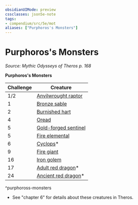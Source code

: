 ```yaml
---
obsidianUIMode: preview
cssclasses: json5e-note
tags:
- compendium/src/5e/mot
aliases: ["Purphoros's Monsters"]
---
```

# Purphoros's Monsters
*Source: Mythic Odysseys of Theros p. 168* 

**Purphoros's Monsters**

| Challenge | Creature |
|-----------|----------|
| 1/2 | [Anvilwrought raptor](2-Mechanics/CLI/bestiary/construct/anvilwrought-raptor-mot.md) |
| 1 | [Bronze sable](2-Mechanics/CLI/bestiary/construct/bronze-sable-mot.md) |
| 2 | [Burnished hart](2-Mechanics/CLI/bestiary/construct/burnished-hart-mot.md) |
| 4 | [Oread](2-Mechanics/CLI/bestiary/fey/oread-mot.md) |
| 5 | [Gold-forged sentinel](2-Mechanics/CLI/bestiary/construct/gold-forged-sentinel-mot.md) |
| 5 | [Fire elemental](2-Mechanics/CLI/bestiary/elemental/fire-elemental.md) |
| 6 | [Cyclops](2-Mechanics/CLI/bestiary/giant/cyclops.md)* |
| 9 | [Fire giant](2-Mechanics/CLI/bestiary/giant/fire-giant.md) |
| 16 | [Iron golem](2-Mechanics/CLI/bestiary/construct/iron-golem.md) |
| 17 | [Adult red dragon](2-Mechanics/CLI/bestiary/dragon/adult-red-dragon.md)* |
| 24 | [Ancient red dragon](2-Mechanics/CLI/bestiary/dragon/ancient-red-dragon.md)* |
^purphoross-monsters

* See "chapter 6" for details about these creatures in Theros.